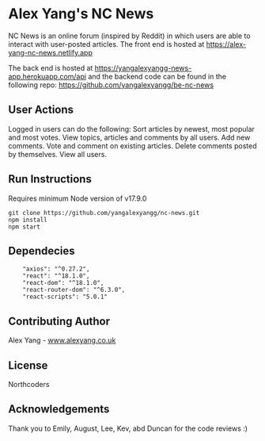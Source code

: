 # Alex Yang's NC News

NC News is an online forum (inspired by Reddit) in which users are able to interact with user-posted articles. The front end is hosted at https://alex-yang-nc-news.netlify.app

The back end is hosted at https://yangalexyangg-news-app.herokuapp.com/api and the backend code can be found in the following repo: https://github.com/yangalexyangg/be-nc-news

## User Actions

Logged in users can do the following:
Sort articles by newest, most popular and most votes.
View topics, articles and comments by all users.
Add new comments.
Vote and comment on existing articles.
Delete comments posted by themselves.
View all users.

## Run Instructions

Requires minimum Node version of v17.9.0

```
git clone https://github.com/yangalexyangg/nc-news.git
npm install
npm start
```

## Dependecies

```
    "axios": "^0.27.2",
    "react": "^18.1.0",
    "react-dom": "^18.1.0",
    "react-router-dom": "^6.3.0",
    "react-scripts": "5.0.1"
```

## Contributing Author

Alex Yang - www.alexyang.co.uk

## License

Northcoders

## Acknowledgements

Thank you to Emily, August, Lee, Kev, abd Duncan for the code reviews :)
